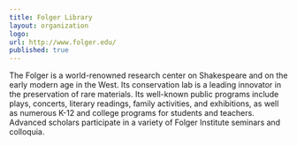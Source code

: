 ```yaml
---
title: Folger Library
layout: organization
logo: 
url: http://www.folger.edu/
published: true
---
```


The Folger is a world-renowned research center on Shakespeare and on the early modern age in the West. Its conservation lab is a leading innovator in the preservation of rare materials. Its well-known public programs include plays, concerts, literary readings, family activities, and exhibitions, as well as numerous K-12 and college programs for students and teachers. Advanced scholars participate in a variety of Folger Institute seminars and colloquia.